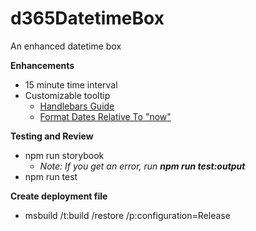 # d365DatetimeBox
An enhanced datetime box

**Enhancements**
- 15 minute time interval
- Customizable tooltip
  - [Handlebars Guide](https://handlebarsjs.com/guide/)
  - [Format Dates Relative To "now"](https://formatjs.io/handlebars/#formatRelative)
  
**Testing and Review**
  - npm run storybook
    - _Note: If you get an error, run **npm run test:output**_
  - npm run test

**Create deployment file**
- msbuild /t:build /restore /p:configuration=Release

